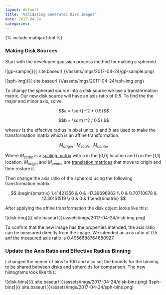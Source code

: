```yaml
---
layout: default
title: "Validating Generated Disk Images"
date: 2017-04-24
categories:
---
```


{% include mathjax.html  %}


### Making Disk Sources

Start with the developed gaussian process method for making a spheroid.

![gp-sample]({{ site.baseurl  }}/assets/imgs/2017-04-24/gp-sample.png)

![sph-img]({{ site.baseurl  }}/assets/imgs/2017-04-24/sph-img.png)

To change the spheroid source into a disk source we use a transformation matrix. Our new disk source will have an axis ratio of 0.5. To find the the major and minor axis, solve:

$$a = \sqrt{r^2 * 0.5}$$

$$b = \sqrt{r^2 / 0.5} $$

where $r$ is the effective radius in pixel units. $a$ and $b$ are used to make the transformation matrix which is an affine transformation:

$$M_{origin} \cdot M_{scale} \cdot M_{center}$$

Where $M_{scale}$ is a [scaling matrix](https://en.wikipedia.org/wiki/File:2D_affine_transformation_matrix.svg) with a in the [0,0] location and b in the [1,1]  location. $M_{origin}$ and $M_{center}$ are [translation matrices](https://en.wikipedia.org/wiki/File:2D_affine_transformation_matrix.svg) that move to origin and then restore it.

Then change the axis ratio of the spheroid using the following transformation matrix:

$$
\begin{bmatrix}
1.41421356 & 0 &  -17.39696962 \\
0 & 0.70710678 &  12.30151519 \\
0 & 0 & 1
\end{bmatrix}
$$

After applying the affine transformation the disk object looks like this:


![disk-img]({{ site.baseurl  }}/assets/imgs/2017-04-24/disk-img.png)

To confirm that the new image has the properties intended, the axis ratio can be measured directly from the image. We intended an axis ratio of 0.5 anf the measured axis ratio is 0.4956688764680927.

### Update the Axis Ratio and Effective Radius Binning 

I changed the numer of bins to 100 and also set the bounds for the binning to be shared between disks and spheroids for comparison. The new histograms look like this:

![disk-bins]({{ site.baseurl  }}/assets/imgs/2017-04-24/disk-bins.png)
![sph-bins]({{ site.baseurl  }}/assets/imgs/2017-04-24/sph-bins.png)